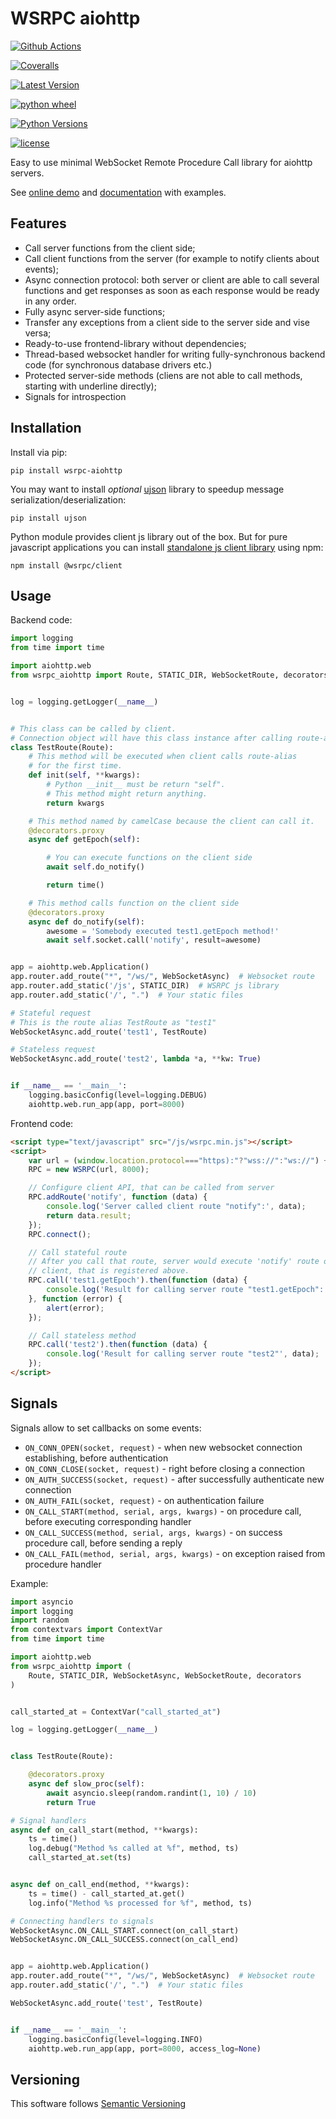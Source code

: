 # WSRPC aiohttp

[![Github Actions](https://github.com/wsrpc/wsrpc-aiohttp/workflows/tests/badge.svg)](https://github.com/wsrpc/wsrpc-aiohttp/actions?query=branch%3Amaster)

[![Coveralls](https://coveralls.io/repos/github/wsrpc/wsrpc-aiohttp/badge.svg?branch=master)](https://coveralls.io/github/wsrpc/wsrpc-aiohttp?branch=master)

[![Latest Version](https://img.shields.io/pypi/v/wsrpc-aiohttp.svg)](https://pypi.python.org/pypi/wsrpc-aiohttp/)

[![python wheel](https://img.shields.io/pypi/wheel/wsrpc-aiohttp.svg)](https://pypi.python.org/pypi/wsrpc-aiohttp/)

[![Python Versions](https://img.shields.io/pypi/pyversions/wsrpc-aiohttp.svg)](https://pypi.python.org/pypi/wsrpc-aiohttp/)

[![license](https://img.shields.io/pypi/l/wsrpc-aiohttp.svg)](https://pypi.python.org/pypi/wsrpc-aiohttp/)

Easy to use minimal WebSocket Remote Procedure Call library for aiohttp
servers.

See [online demo](https://demo.wsrpc.info/) and
[documentation](https://docs.wsrpc.info/) with examples.

## Features

-   Call server functions from the client side;
-   Call client functions from the server (for example to notify clients
    about events);
-   Async connection protocol: both server or client are able to call
    several functions and get responses as soon as each response would
    be ready in any order.
-   Fully async server-side functions;
-   Transfer any exceptions from a client side to the server side and
    vise versa;
-   Ready-to-use frontend-library without dependencies;
-   Thread-based websocket handler for writing fully-synchronous backend
    code (for synchronous database drivers etc.)
-   Protected server-side methods (cliens are not able to call methods,
    starting with underline directly);
-   Signals for introspection

## Installation

Install via pip:

    pip install wsrpc-aiohttp

You may want to install *optional*
[ujson](https://pypi.python.org/pypi/ujson) library to speedup message
serialization/deserialization:

    pip install ujson

Python module provides client js library out of the box. But for pure
javascript applications you can install [standalone js client
library](https://www.npmjs.com/package/@wsrpc/client) using npm:

    npm install @wsrpc/client

## Usage

Backend code:

``` python
import logging
from time import time

import aiohttp.web
from wsrpc_aiohttp import Route, STATIC_DIR, WebSocketRoute, decorators


log = logging.getLogger(__name__)


# This class can be called by client.
# Connection object will have this class instance after calling route-alias.
class TestRoute(Route):
    # This method will be executed when client calls route-alias
    # for the first time.
    def init(self, **kwargs):
        # Python __init__ must be return "self".
        # This method might return anything.
        return kwargs

    # This method named by camelCase because the client can call it.
    @decorators.proxy
    async def getEpoch(self):

        # You can execute functions on the client side
        await self.do_notify()

        return time()

    # This method calls function on the client side
    @decorators.proxy
    async def do_notify(self):
        awesome = 'Somebody executed test1.getEpoch method!'
        await self.socket.call('notify', result=awesome)


app = aiohttp.web.Application()
app.router.add_route("*", "/ws/", WebSocketAsync)  # Websocket route
app.router.add_static('/js', STATIC_DIR)  # WSRPC js library
app.router.add_static('/', ".")  # Your static files

# Stateful request
# This is the route alias TestRoute as "test1"
WebSocketAsync.add_route('test1', TestRoute)

# Stateless request
WebSocketAsync.add_route('test2', lambda *a, **kw: True)


if __name__ == '__main__':
    logging.basicConfig(level=logging.DEBUG)
    aiohttp.web.run_app(app, port=8000)
```

Frontend code:

``` HTML
<script type="text/javascript" src="/js/wsrpc.min.js"></script>
<script>
    var url = (window.location.protocol==="https):"?"wss://":"ws://") + window.location.host + '/ws/';
    RPC = new WSRPC(url, 8000);

    // Configure client API, that can be called from server
    RPC.addRoute('notify', function (data) {
        console.log('Server called client route "notify":', data);
        return data.result;
    });
    RPC.connect();

    // Call stateful route
    // After you call that route, server would execute 'notify' route on the
    // client, that is registered above.
    RPC.call('test1.getEpoch').then(function (data) {
        console.log('Result for calling server route "test1.getEpoch": ', data);
    }, function (error) {
        alert(error);
    });

    // Call stateless method
    RPC.call('test2').then(function (data) {
        console.log('Result for calling server route "test2"', data);
    });
</script>
```

## Signals

Signals allow to set callbacks on some events:

-   `ON_CONN_OPEN(socket, request)` - when new websocket connection establishing,
    before authentication
-   `ON_CONN_CLOSE(socket, request)` - right before closing a connection
-   `ON_AUTH_SUCCESS(socket, request)` - after successfully authenticate
    new connection
-   `ON_AUTH_FAIL(socket, request)` - on authentication failure
-   `ON_CALL_START(method, serial, args, kwargs)` - on procedure call,
    before executing corresponding handler
-   `ON_CALL_SUCCESS(method, serial, args, kwargs)` - on success procedure call,
    before sending a reply
-   `ON_CALL_FAIL(method, serial, args, kwargs)` - on exception raised
    from procedure handler

Example:

```python
import asyncio
import logging
import random
from contextvars import ContextVar
from time import time

import aiohttp.web
from wsrpc_aiohttp import (
    Route, STATIC_DIR, WebSocketAsync, WebSocketRoute, decorators
)


call_started_at = ContextVar("call_started_at")

log = logging.getLogger(__name__)


class TestRoute(Route):

    @decorators.proxy
    async def slow_proc(self):
        await asyncio.sleep(random.randint(1, 10) / 10)
        return True

# Signal handlers
async def on_call_start(method, **kwargs):
    ts = time()
    log.debug("Method %s called at %f", method, ts)
    call_started_at.set(ts)


async def on_call_end(method, **kwargs):
    ts = time() - call_started_at.get()
    log.info("Method %s processed for %f", method, ts)

# Connecting handlers to signals
WebSocketAsync.ON_CALL_START.connect(on_call_start)
WebSocketAsync.ON_CALL_SUCCESS.connect(on_call_end)


app = aiohttp.web.Application()
app.router.add_route("*", "/ws/", WebSocketAsync)  # Websocket route
app.router.add_static('/', ".")  # Your static files

WebSocketAsync.add_route('test', TestRoute)


if __name__ == '__main__':
    logging.basicConfig(level=logging.INFO)
    aiohttp.web.run_app(app, port=8000, access_log=None)
```

## Versioning

This software follows [Semantic Versioning](http://semver.org/)
